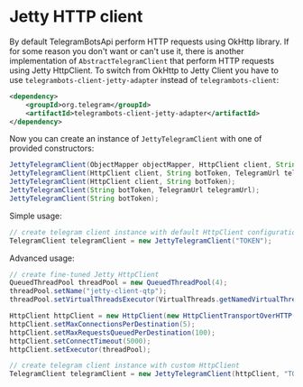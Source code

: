 # Jetty HTTP client
By default TelegramBotsApi perform HTTP requests using OkHttp library.
If for some reason you don't want or can't use it, there is another implementation of `AbstractTelegramClient` that perform HTTP requests using Jetty HttpClient.
To switch from OkHttp to Jetty Client you have to use `telegrambots-client-jetty-adapter` instead of `telegrambots-client`:

```xml
<dependency>
    <groupId>org.telegram</groupId>
    <artifactId>telegrambots-client-jetty-adapter</artifactId>
</dependency>
```

Now you can create an instance of `JettyTelegramClient` with one of provided constructors:
```java
JettyTelegramClient(ObjectMapper objectMapper, HttpClient client, String botToken, TelegramUrl telegramUrl);
JettyTelegramClient(HttpClient client, String botToken, TelegramUrl telegramUrl);
JettyTelegramClient(HttpClient client, String botToken);
JettyTelegramClient(String botToken, TelegramUrl telegramUrl);
JettyTelegramClient(String botToken);
```

Simple usage:
```java
// create telegram client instance with default HttpClient configuration
TelegramClient telegramClient = new JettyTelegramClient("TOKEN");
```
Advanced usage:
```java
// create fine-tuned Jetty HttpClient
QueuedThreadPool threadPool = new QueuedThreadPool(4);
threadPool.setName("jetty-client-qtp");
threadPool.setVirtualThreadsExecutor(VirtualThreads.getNamedVirtualThreadsExecutor("jcvt-"));

HttpClient httpClient = new HttpClient(new HttpClientTransportOverHTTP(1));
httpClient.setMaxConnectionsPerDestination(5);
httpClient.setMaxRequestsQueuedPerDestination(100);
httpClient.setConnectTimeout(5000);
httpClient.setExecutor(threadPool);

// create telegram client instance with custom HttpClient
TelegramClient telegramClient = new JettyTelegramClient(httpClient, "TOKEN");
```
